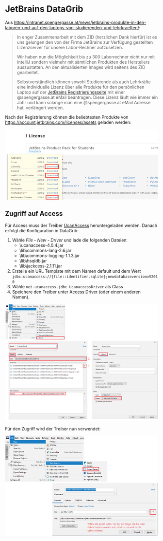 # JetBrains DataGrib

Aus https://intranet.spengergasse.at/news/jetbrains-produkte-in-den-laboren-und-auf-den-laptops-von-studierenden-und-lehrkraeften/:
> In enger Zusammenarbeit mit dem ZID (herzlichen Dank hierfür) ist es uns gelungen den von der
> Firma JetBrains zur Verfügung gestellten Lizenzserver für unsere Labor-Rechner aufzusetzen.
>
> Wir haben nun die Möglichkeit bis zu 300 Laborrechner nicht nur mit IntelliJ sondern vielmehr mit
> sämtlichen Produkten des Herstellers auszustatten. An den aktualisierten Images wird seitens des
> ZID gearbeitet.
>
> Selbstverständlich können sowohl Studierende als auch Lehrkräfte eine individuelle Lizenz über alle
> Produkte für den persönlichen Laptop auf der [JetBrains Registrierungsseite](https://www.jetbrains.com/student/) 
> mit einer @spengergasse.at eMail beantragen. Diese Lizenz läuft wie immer ein Jahr und kann solange man eine @spengergasse.at
> eMail Adresse hat, verlängert werden.

Nach der Registrierung können die beliebtesten Produkte von https://account.jetbrains.com/licenses/assets
geladen werden:

![](images/jetbrains_download.png)

## Zugriff auf Access

Für Access muss der Treiber [UcanAccess](http://ucanaccess.sourceforge.net/) heruntergeladen werden.
Danach erfolgt die Konfiguration in DataGrib:

1. Wähle *File* - *New* - *Driver* und lade die folgenden Dateien:
   - <pathToUcanAccess>\ucanaccess-4.0.4.jar
   - <pathToUcanAccess>\lib\commons-lang-2.6.jar
   - <pathToUcanAccess>\lib\commons-logging-1.1.3.jar
   - <pathToUcanAccess>\lib\hsqldb.jar
   - <pathToUcanAccess>\lib\jackcess-2.1.11.jar
2. Erstelle ein URL Template mit dem Namen default und dem Wert `jdbc:ucanaccess://{file::identifier.sqlite};newdatabaseversion=V2010`
3. Wähle `net.ucanaccess.jdbc.UcanaccessDriver` als Class
4. Speichere den Treiber unter Access Driver (oder einem anderen Namen).

![](images/datagrib1a.png)

Für den Zugriff wird der Treiber nun verwendet:

![](images/datagrib2.png)
